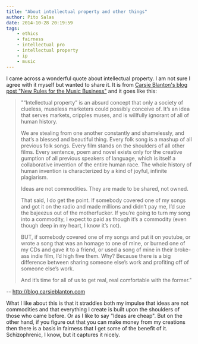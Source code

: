 ```yaml
---
title: "About intellectual property and other things"
author: Pito Salas
date: 2014-10-28 20:19:59
tags:
    - ethics
    - fairness
    - intellectual pro
    - intellectual property
    - ip
    - music
---
```



I came across a wonderful quote about intellectual property. I am not sure I
agree with it myself but wanted to share it. It is from [Carsie Blanton's blog
post "New Rules for the Music Business"](<http://blog.carsieblanton.com>) and
it goes like this:

> "“Intellectual property” is an absurd concept that only a society of
> clueless, museless marketers could possibly conceive of. It’s an idea that
> serves markets, cripples muses, and is willfully ignorant of all of human
> history.
>
> We are stealing from one another constantly and shamelessly, and that’s a
> blessed and beautiful thing. Every folk song is a mashup of all previous
> folk songs. Every film stands on the shoulders of all other films. Every
> sentence, poem and novel exists only for the creative gumption of all
> previous speakers of language, which is itself a collaborative invention of
> the entire human race. The whole history of human invention is characterized
> by a kind of joyful, infinite plagiarism.
>
> Ideas are not commodities. They are made to be shared, not owned.
>
> That said, I do get the point. If somebody covered one of my songs and got
> it on the radio and made millions and didn’t pay me, I’d sue the bajeezus
> out of the motherfucker. If you’re going to turn my song into a commodity, I
> expect to paid as though it’s a commodity (even though deep in my heart, I
> know it’s not).
>
> BUT, if somebody covered one of my songs and put it on youtube, or wrote a
> song that was an homage to one of mine, or burned one of my CDs and gave it
> to a friend, or used a song of mine in their broke-ass indie film, I’d high
> five them. Why? Because there is a big difference between sharing someone
> else’s work and profiting off of someone else’s work.
>
> And it’s time for all of us to get real, real comfortable with the former."  
>

-- http://blog.carsieblanton.com

What I like about this is that it straddles both my impulse that ideas are not
commodities and that everything I create is built upon the shoulders of those
who came before. Or as I like to say "Ideas are cheap". But on the other hand,
if you figure out that you can make money from my creations then there is a
basis in fairness that I get some of the benefit of it. Schizophrenic, I know,
but it captures it nicely.



